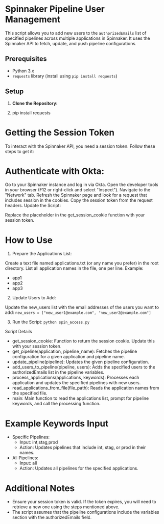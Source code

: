 # Spinnaker Pipeline User Management

This script allows you to add new users to the `authorizedEmails` list of specified pipelines across multiple applications in Spinnaker. It uses the Spinnaker API to fetch, update, and push pipeline configurations.

## Prerequisites

- Python 3.x
- `requests` library (install using `pip install requests`)

## Setup

1. **Clone the Repository:**

2. pip install requests

# Getting the Session Token
To interact with the Spinnaker API, you need a session token. Follow these steps to get it:

# Authenticate with Okta:

Go to your Spinnaker instance and log in via Okta.
Open the developer tools in your browser (F12 or right-click and select "Inspect").
Navigate to the "Network" tab.
Refresh the Spinnaker page and look for a request that includes session in the cookies.
Copy the session token from the request headers.
Update the Script:

Replace the placeholder in the get_session_cookie function with your session token.

# How to Use
1. Prepare the Applications List:

Create a text file named applications.txt (or any name you prefer) in the root directory.
List all application names in the file, one per line. Example:
- app1
- app2
- app3

2. Update Users to Add:

Update the new_users list with the email addresses of the users you want to add:
``new_users = ["new_user1@example.com", "new_user2@example.com"]``

3. Run the Script:
``python spin_access.py``

Script Details
- get_session_cookie: Function to return the session cookie. Update this with your session token.
- get_pipeline(application, pipeline_name): Fetches the pipeline configuration for a given application and pipeline name.
- update_pipeline(pipeline): Updates the given pipeline configuration.
- add_users_to_pipeline(pipeline, users): Adds the specified users to the authorizedEmails list in the pipeline variables.
- process_applications(applications, keywords): Processes each application and updates the specified pipelines with new users.
- read_applications_from_file(file_path): Reads the application names from the specified file.
- main: Main function to read the applications list, prompt for pipeline keywords, and call the processing function.

# Example Keywords Input

- Specific Pipelines:
  - Input: int,stag,prod
  - Action: Updates pipelines that include int, stag, or prod in their names.
- All Pipelines:
  - Input: all
  - Action: Updates all pipelines for the specified applications.
 
# Additional Notes
- Ensure your session token is valid. If the token expires, you will need to retrieve a new one using the steps mentioned above.
- The script assumes that the pipeline configurations include the variables section with the authorizedEmails field.
